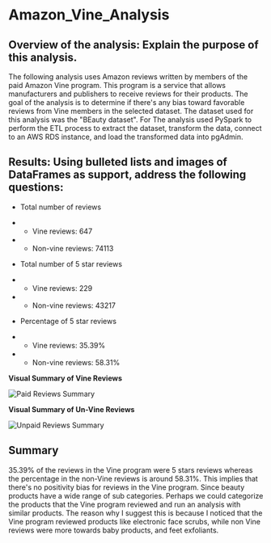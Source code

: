 # Amazon_Vine_Analysis

## Overview of the analysis: Explain the purpose of this analysis.

The following analysis uses Amazon reviews written by members of the paid Amazon Vine program. This program is a service that allows manufacturers and publishers to receive reviews for their products. The goal of the analysis is to determine if there's any bias toward favorable reviews from Vine members in the selected dataset. 
The dataset used for this analysis was the "BEauty dataset". For The analysis used PySpark to perform the ETL process to extract the dataset, transform the data, connect to an AWS RDS instance, and load the transformed data into pgAdmin. 

## Results: Using bulleted lists and images of DataFrames as support, address the following questions:

- Total number of reviews
- - Vine reviews: 647

- - Non-vine reviews: 74113

- Total number of 5 star reviews
- - Vine reviews: 229
- - Non-vine reviews: 43217

- Percentage of 5 star reviews
- - Vine reviews: 35.39%
- - Non-vine reviews: 58.31%

**Visual Summary of Vine Reviews**

![Paid Reviews Summary](https://user-images.githubusercontent.com/88411140/144507001-e6979eda-b5e8-4392-b54d-aef43bfaa053.png)

**Visual Summary of Un-Vine Reviews**

![Unpaid Reviews Summary](https://user-images.githubusercontent.com/88411140/144507016-126c0967-b346-4c0c-8cf1-1b0f86778c82.png)



## Summary

35.39% of the reviews in the Vine program were 5 stars reviews whereas the percentage in the non-Vine reviews is around 58.31%. This implies that there's no positivity bias for reviews in the Vine program. 
Since beauty products have a wide range of sub categories. Perhaps we could categorize the products that the Vine program reviewed and run an analysis with similar products. The reason why I suggest this is because I noticed that the Vine program reviewed products like electronic face scrubs, while non Vine reviews were more towards baby products, and feet exfoliants. 
